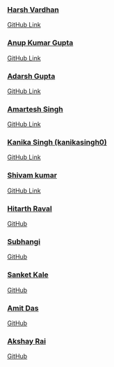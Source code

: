 <!-- ➡️ Adding your profile name alone here won't be merged 🙅‍♂️  
Only contributors can add their name here  ⬅️
  -->
  
  

<!-- add your name and links after the bottom most name -->


### [Harsh Vardhan](https://github.com/harshvardhansb)
 [GitHub Link](https://github.com/harshvardhansb) 
<!-- next name below this line -->

### [Anup Kumar Gupta](https://github.com/anupgupta09)
 [GitHub Link](https://github.com/anupgupta09) 
<!-- next name below this line -->

### [Adarsh Gupta](https://github.com/adarsh1114)
 [GitHub Link](https://github.com/adarsh1114) 
<!-- next name below this line -->

### [Amartesh Singh](https://github.com/im-anahata)
 [GitHub Link](https://github.com/im-anahata) 
<!-- next name below this line -->

### [Kanika Singh (kanikasingh0)](https://github.com/kanikasingh0)
 [GitHub Link](https://github.com/kanikasingh0)
<!-- next name below this line -->

### [Shivam kumar](https://github.com/shivam04099)
 [GitHub Link](https://github.com/shivam04099)
<!-- next name below this line -->

### [Hitarth Raval](https://www.linkedin.com/in/ravalhitarth/)
 [GitHub](https://github.com/hitarthraval)
<!-- next name below this line --> 

### [Subhangi](https://www.linkedin.com/in/subhangi-dhasmana-04a911235/)
 [GitHub](https://github.com/SUBHANGI-DHASMANA)
<!-- next name below this line --> 

### [Sanket Kale](https://www.linkedin.com/in/sanket-kale)
 [GitHub](https://github.com/sanketkale99)
<!-- next name below this line --> 

### [Amit Das](https://www.linkedin.com/in/amit-das-ad)
 [GitHub](https://github.com/das-amit)
<!-- next name below this line --> 

### [Akshay Rai](https://www.linkedin.com/in/akshay-rai-5b21a3223/)
 [GitHub](https://github.com/akshayrai14)
<!-- next name below this line -->